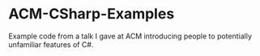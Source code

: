 # ACM-CSharp-Examples
Example code from a talk I gave at ACM introducing people to potentially unfamiliar features of C#. 
